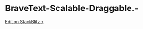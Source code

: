 # BraveText-Scalable-Draggable.-

[Edit on StackBlitz ⚡️](https://stackblitz.com/edit/vitejs-vite-a3dqhm)